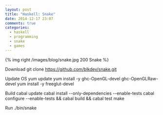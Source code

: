 ```yaml
---
layout: post
title: "Haskell: Snake"
date: 2014-12-17 23:07
comments: true
categories:
  - haskell
  - programming
  - snake
  - games
---
```

{% img right /images/blog/snake.jpg 200 Snake %}

Download
    git clone https://github.com/blkdev/snake.git

Update OS
    yum update
    yum install -y ghc-OpenGL-devel ghc-OpenGLRaw-devel
    yum install -y freeglut-devel

Build
    cabal update
    cabal install --only-dependencies --enable-tests
    cabal configure --enable-tests && cabal build && cabal test
    make

Run
    ./bin/snake
